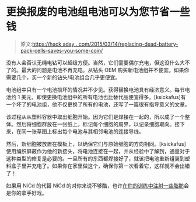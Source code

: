 # 更换报废的电池组电池可以为您节省一些钱

> 原文:[https://hack aday . com/2015/03/14/replacing-dead-battery-pack-cells-saves-you-some-coin/](https://hackaday.com/2015/03/14/replacing-dead-battery-pack-cells-saves-you-some-coin/)

没有人会否认无绳电钻可以超级方便。当然，它们需要偶尔充电，但这没什么大不了的。最大的问题是电池不再充电。从钻头 OEM 购买新电池组并不便宜。如果你需要几个，买一个新的钻头/电池组合几乎更便宜。

电池组中只有一个电池损坏的情况并不少见。获得替换电池具有经济意义。每节电池约 1 美元，即使更换电池组中的所有电池也比替代品便宜得多。[ksickafus]有一个坏了的电池组，他不仅更换了所有的电池，还写了一篇很有指导意义的文章。

该过程从从塑料容器中取出细胞开始。因为它们是焊接在一起的，所以成了一个整体。然后将细胞群放在一张纸上，标记每个细胞的周界，以记录细胞取向。接下来，在同一张草图上标出每个电池与其相邻电池的连接导线。

然后，新细胞被放置在模板上，以确保它们与原始细胞的方向相同。[ksickafus]使用编织屏蔽作为他的新接头，将电池连接在一起，并从经验中了解到，通量对于这种类型的修复是必要的。一旦所有的东西都焊接好了，就该把电池重新组装到塑料盒子里并充电了。如果你在家里做这个，确保你第一次看着它，这样就不会出错了！

如果用 NiCd 的代替 NiCd 的对你来说不够酷，也许[在你的训练中注射一些脂肪](http://hackaday.com/2013/09/29/upgrading-cordless-drill-batteries-to-lithium/)会是你的拿手好戏。